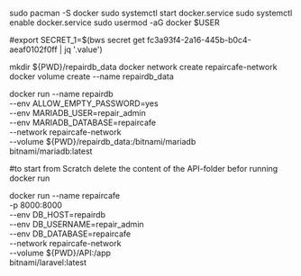 sudo pacman -S docker
sudo systemctl start docker.service
sudo systemctl enable docker.service
sudo usermod -aG docker $USER

#export SECRET_1=$(bws secret get fc3a93f4-2a16-445b-b0c4-aeaf0102f0ff | jq '.value')

mkdir ${PWD}/repairdb_data
docker network create repaircafe-network
docker volume create --name repairdb_data

docker run --name repairdb \
  --env ALLOW_EMPTY_PASSWORD=yes \
  --env MARIADB_USER=repair_admin \
  --env MARIADB_DATABASE=repaircafe \
  --network repaircafe-network \
  --volume ${PWD}/repairdb_data:/bitnami/mariadb \
  bitnami/mariadb:latest

#to start from Scratch delete the content of the API-folder befor running docker run

docker run --name repaircafe \
  -p 8000:8000 \
  --env DB_HOST=repairdb \
  --env DB_USERNAME=repair_admin \
  --env DB_DATABASE=repaircafe \
  --network  repaircafe-network \
  --volume ${PWD}/API:/app \
  bitnami/laravel:latest